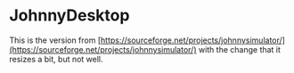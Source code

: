 # JohnnyDesktop
This is the version from [https://sourceforge.net/projects/johnnysimulator/](https://sourceforge.net/projects/johnnysimulator/) with the change that it resizes a bit, but not well.
